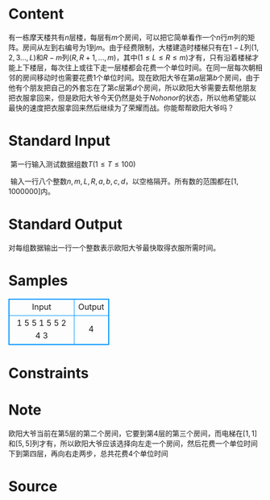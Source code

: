 
# Content

有一栋摩天楼共有$n$层楼，每层有$m$个房间，可以把它简单看作一个$n$行$m$列的矩阵。房间从左到右编号为$1$到$m$。由于经费限制，大楼建造时楼梯只有在$1-L$列$\left(1,2,3...,L\right)$和$R-m$列$\left(R, R+1, ..., m\right)$，其中$\left(1 \leq L \leq R \leq m\right)$才有，只有沿着楼梯才能上下楼层，每次往上或往下走一层楼都会花费一个单位时间。在同一层每次朝相邻的房间移动时也需要花费$1$个单位时间。现在欧阳大爷在第$a$层第$b$个房间，由于他有个朋友把自己的外套忘在了第$c$层第$d$个房间，所以欧阳大爷需要去帮他朋友把衣服拿回来，但是欧阳大爷今天仍然是处于$No honor$的状态，所以他希望能以最快的速度把衣服拿回来然后继续为了荣耀而战。你能帮帮欧阳大爷吗？

# Standard Input

​	第一行输入测试数据组数$T\left(1 \leq T \leq 100\right)$

​	输入一行八个整数$n, m, L, R, a, b, c, d$，以空格隔开。所有数的范围都在$\left[1, 1000000\right]$内。

# Standard Output

对每组数据输出一行一个整数表示欧阳大爷最快取得衣服所需时间。

# Samples

<style>
        table,table tr th, table tr td { border:1px solid #0094ff; }
        table { width: 200px; min-height: 25px; line-height: 25px; text-align: center; border-collapse: collapse;}   
    </style>
<table>
	<tr>
		<td>Input</td>
		<td>Output</td>
	</tr>
<tr><td>1
5 5 1 5 5 2 4 3</td><td>4</td></tr></table>


# Constraints



# Note

欧阳大爷当前在第5层的第二个房间，它要到第4层的第三个房间，而电梯在$[1,1]$和$[5,5]$列才有，所以欧阳大爷应该选择向左走一个房间，然后花费一个单位时间下到第四层，再向右走两步，总共花费$4$个单位时间

# Source


